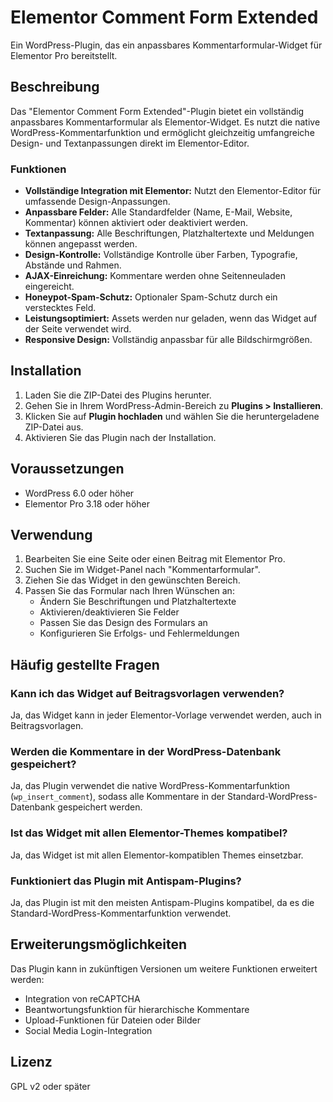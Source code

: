# Elementor Comment Form Extended

Ein WordPress-Plugin, das ein anpassbares Kommentarformular-Widget für Elementor Pro bereitstellt.

## Beschreibung

Das "Elementor Comment Form Extended"-Plugin bietet ein vollständig anpassbares Kommentarformular als Elementor-Widget. Es nutzt die native WordPress-Kommentarfunktion und ermöglicht gleichzeitig umfangreiche Design- und Textanpassungen direkt im Elementor-Editor.

### Funktionen

- **Vollständige Integration mit Elementor:** Nutzt den Elementor-Editor für umfassende Design-Anpassungen.
- **Anpassbare Felder:** Alle Standardfelder (Name, E-Mail, Website, Kommentar) können aktiviert oder deaktiviert werden.
- **Textanpassung:** Alle Beschriftungen, Platzhaltertexte und Meldungen können angepasst werden.
- **Design-Kontrolle:** Vollständige Kontrolle über Farben, Typografie, Abstände und Rahmen.
- **AJAX-Einreichung:** Kommentare werden ohne Seitenneuladen eingereicht.
- **Honeypot-Spam-Schutz:** Optionaler Spam-Schutz durch ein verstecktes Feld.
- **Leistungsoptimiert:** Assets werden nur geladen, wenn das Widget auf der Seite verwendet wird.
- **Responsive Design:** Vollständig anpassbar für alle Bildschirmgrößen.

## Installation

1. Laden Sie die ZIP-Datei des Plugins herunter.
2. Gehen Sie in Ihrem WordPress-Admin-Bereich zu **Plugins > Installieren**.
3. Klicken Sie auf **Plugin hochladen** und wählen Sie die heruntergeladene ZIP-Datei aus.
4. Aktivieren Sie das Plugin nach der Installation.

## Voraussetzungen

- WordPress 6.0 oder höher
- Elementor Pro 3.18 oder höher

## Verwendung

1. Bearbeiten Sie eine Seite oder einen Beitrag mit Elementor Pro.
2. Suchen Sie im Widget-Panel nach "Kommentarformular".
3. Ziehen Sie das Widget in den gewünschten Bereich.
4. Passen Sie das Formular nach Ihren Wünschen an:
   - Ändern Sie Beschriftungen und Platzhaltertexte
   - Aktivieren/deaktivieren Sie Felder
   - Passen Sie das Design des Formulars an
   - Konfigurieren Sie Erfolgs- und Fehlermeldungen

## Häufig gestellte Fragen

### Kann ich das Widget auf Beitragsvorlagen verwenden?
Ja, das Widget kann in jeder Elementor-Vorlage verwendet werden, auch in Beitragsvorlagen.

### Werden die Kommentare in der WordPress-Datenbank gespeichert?
Ja, das Plugin verwendet die native WordPress-Kommentarfunktion (`wp_insert_comment`), sodass alle Kommentare in der Standard-WordPress-Datenbank gespeichert werden.

### Ist das Widget mit allen Elementor-Themes kompatibel?
Ja, das Widget ist mit allen Elementor-kompatiblen Themes einsetzbar.

### Funktioniert das Plugin mit Antispam-Plugins?
Ja, das Plugin ist mit den meisten Antispam-Plugins kompatibel, da es die Standard-WordPress-Kommentarfunktion verwendet.

## Erweiterungsmöglichkeiten

Das Plugin kann in zukünftigen Versionen um weitere Funktionen erweitert werden:

- Integration von reCAPTCHA
- Beantwortungsfunktion für hierarchische Kommentare
- Upload-Funktionen für Dateien oder Bilder
- Social Media Login-Integration

## Lizenz

GPL v2 oder später
